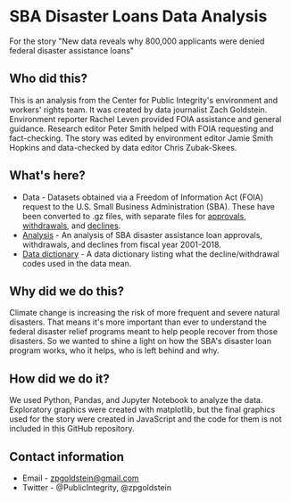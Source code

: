 # SBA Disaster Loans Data Analysis

For the story "New data reveals why 800,000 applicants were denied federal disaster assistance loans"

## Who did this?

This is an analysis from the Center for Public Integrity's environment and workers' rights team. It was created by data journalist Zach Goldstein. Environment reporter Rachel Leven provided FOIA assistance and general guidance. Research editor Peter Smith helped with FOIA requesting and fact-checking. The story was edited by environment editor Jamie Smith Hopkins and data-checked by data editor Chris Zubak-Skees. 

## What's here?

- Data - Datasets obtained via a Freedom of Information Act (FOIA) request to the U.S. Small Business Administration (SBA). These have been converted to .gz files, with separate files for [approvals](https://github.com/PublicI/sba-disaster-loans/blob/master/sba_disaster_loan_approvals.csv.gz), [withdrawals](https://github.com/PublicI/sba-disaster-loans/blob/master/sba_disaster_loan_withdrawals.csv.gz), and [declines](https://github.com/PublicI/sba-disaster-loans/blob/master/sba_disaster_loan_declines.csv.gz).
- [Analysis](https://github.com/PublicI/sba-disaster-loans/blob/master/SBA%20Data%20Analysis.ipynb) - An analysis of SBA disaster assistance loan approvals, withdrawals, and declines from fiscal year 2001-2018.
- [Data dictionary](https://github.com/PublicI/sba-disaster-loans/blob/master/sba_disaster_loan_codes.csv) - A data dictionary listing what the decline/withdrawal codes used in the data mean.

## Why did we do this?

Climate change is increasing the risk of more frequent and severe natural disasters. That means it's more important than ever to understand the federal disaster relief programs meant to help people recover from those disasters. So we wanted to shine a light on how the SBA's disaster loan program works, who it helps, who is left behind and why.

## How did we do it?

We used Python, Pandas, and Jupyter Notebook to analyze the data. Exploratory graphics were created with matplotlib, but the final graphics used for the story were created in JavaScript and the code for them is not included in this GitHub repository. 

## Contact information

- Email - zpgoldstein@gmail.com
- Twitter - @PublicIntegrity, @zpgoldstein

